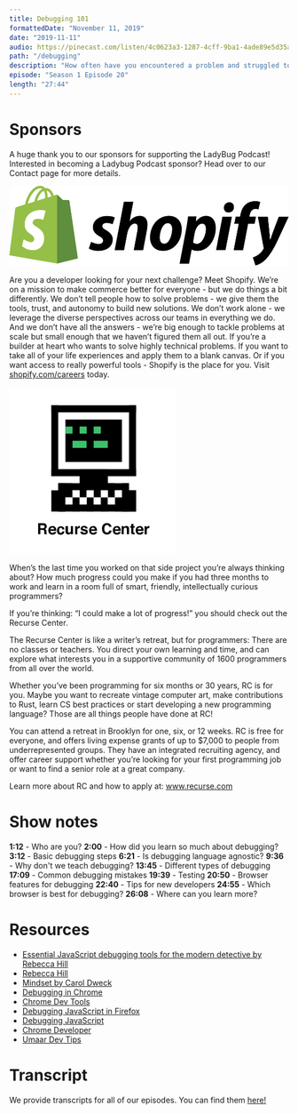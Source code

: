 ```yaml
---
title: Debugging 101
formattedDate: "November 11, 2019"
date: "2019-11-11"
audio: https://pinecast.com/listen/4c0623a3-1287-4cff-9ba1-4ade89e5d35a.mp3
path: "/debugging"
description: "How often have you encountered a problem and struggled to figure out where to start? Or maybe you aren’t super familiar with the browser tools available to debug your JavaScript code. So today we’ve brought on a special guest, Rebecca Hill, to help us learn about the world of debugging."
episode: "Season 1 Episode 20"
length: "27:44"
---
```


# Sponsors

A huge thank you to our sponsors for supporting the LadyBug Podcast! Interested in becoming a Ladybug Podcast sponsor? Head over to our Contact page for more details.

<a class="image-link" target="_blank" href="https://www.shopify.com/careers"><img src="../../images/sponsors/shopify.svg" alt="Shopify Careers"></a>

Are you a developer looking for your next challenge? Meet Shopify. We’re on a mission to make commerce better for everyone - but we do things a bit differently. We don’t tell people how to solve problems - we give them the tools, trust, and autonomy to build new solutions. We don’t work alone - we leverage the diverse perspectives across our teams in everything we do. And we don’t have all the answers - we’re big enough to tackle problems at scale but small enough that we haven’t figured them all out. If you’re a builder at heart who wants to solve highly technical problems. If you want to take all of your life experiences and apply them to a blank canvas. Or if you want access to really powerful tools - Shopify is the place for you. Visit <a target="_blank" href="https://www.shopify.com/careers">shopify.com/careers</a> today.

<a class="image-link" target="_blank" href="https://www.recurse.com/about"><img src="../../images/sponsors/RC_logo.svg" alt="Recurse Center" /></a>

When’s the last time you worked on that side project you’re always thinking about? How much progress could you make if you had three months to work and learn in a room full of smart, friendly, intellectually curious programmers?

If you’re thinking: “I could make a lot of progress!” you should check out the Recurse Center.

The Recurse Center is like a writer’s retreat, but for programmers: There are no classes or teachers. You direct your own learning and time, and can explore what interests you in a supportive community of 1600 programmers from all over the world.

Whether you’ve been programming for six months or 30 years, RC is for you. Maybe you want to recreate vintage computer art, make contributions to Rust, learn CS best practices or start developing a new programming language? Those are all things people have done at RC!

You can attend a retreat in Brooklyn for one, six, or 12 weeks. RC is free for everyone, and offers living expense grants of up to \$7,000 to people from underrepresented groups. They have an integrated recruiting agency, and offer career support whether you’re looking for your first programming job or want to find a senior role at a great company.

Learn more about RC and how to apply at: www.recurse.com

# Show notes

**1:12** - Who are you?
**2:00** - How did you learn so much about debugging?
**3:12** - Basic debugging steps
**6:21** - Is debugging language agnostic?
**9:36** - Why don't we teach debugging?
**13:45** - Different types of debugging
**17:09** - Common debugging mistakes
**19:39** - Testing
**20:50** - Browser features for debugging
**22:40** - Tips for new developers
**24:55** - Which browser is best for debugging?
**26:08** - Where can you learn more?

# Resources

- [Essential JavaScript debugging tools for the modern detective by Rebecca Hill](https://www.youtube.com/watch?v=TtsvMRxmfGA)
- [Rebecca Hill](https://twitter.com/rebekaka)
- [Mindset by Carol Dweck](https://www.amazon.de/Mindset-Updated-Changing-Fulfil-Potential/dp/147213995X/ref=asc_df_147213995X/?tag=googshopde-21&linkCode=df0&hvadid=309205882077&hvpos=1o1&hvnetw=g&hvrand=8764043268399286259&hvpone=&hvptwo=&hvqmt=&hvdev=c&hvdvcmdl=&hvlocint=&hvlocphy=9041877&hvtargid=pla-453595936974&psc=1&th=1&psc=1&tag=&ref=&adgrpid=60093767645&hvpone=&hvptwo=&hvadid=309205882077&hvpos=1o1&hvnetw=g&hvrand=8764043268399286259&hvqmt=&hvdev=c&hvdvcmdl=&hvlocint=&hvlocphy=9041877&hvtargid=pla-453595936974)
- [Debugging in Chrome](https://developers.google.com/web/tools/chrome-devtools/javascript)
- [Chrome Dev Tools](https://developers.google.com/web/tools/chrome-devtools)
- [Debugging JavaScript in Firefox](https://www.jetbrains.com/help/webstorm/debugging-javascript-in-firefox.html)
- [Debugging JavaScript](https://developer.mozilla.org/en-US/docs/Mozilla/Debugging/Debugging_JavaScript)
- [Chrome Developer](https://developer.chrome.com/home)
- [Umaar Dev Tips](https://umaar.com/dev-tips/)

# Transcript

We provide transcripts for all of our episodes. You can find them <a href="https://github.com/ladybug-podcast/ladybugpodcast/tree/master/transcripts" target="_blank" class="highlight">here!</a>
